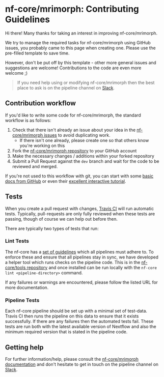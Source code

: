 # nf-core/mrimorph: Contributing Guidelines

Hi there! Many thanks for taking an interest in improving nf-core/mrimorph.

We try to manage the required tasks for nf-core/mrimorph using GitHub issues, you probably came to this page when creating one. Please use the pre-filled template to save time.

However, don't be put off by this template - other more general issues and suggestions are welcome! Contributions to the code are even more welcome ;)

> If you need help using or modifying nf-core/mrimorph then the best place to ask is on the pipeline channel on [Slack](https://nf-core-invite.herokuapp.com/).



## Contribution workflow
If you'd like to write some code for nf-core/mrimorph, the standard workflow
is as follows:

1. Check that there isn't already an issue about your idea in the
   [nf-core/mrimorph issues](https://github.com/nf-core/mrimorph/issues) to avoid
   duplicating work.
    * If there isn't one already, please create one so that others know you're working on this
2. Fork the [nf-core/mrimorph repository](https://github.com/nf-core/mrimorph) to your GitHub account
3. Make the necessary changes / additions within your forked repository
4. Submit a Pull Request against the `dev` branch and wait for the code to be reviewed and merged.

If you're not used to this workflow with git, you can start with some [basic docs from GitHub](https://help.github.com/articles/fork-a-repo/) or even their [excellent interactive tutorial](https://try.github.io/).


## Tests
When you create a pull request with changes, [Travis CI](https://travis-ci.org/) will run automatic tests.
Typically, pull-requests are only fully reviewed when these tests are passing, though of course we can help out before then.

There are typically two types of tests that run:

### Lint Tests
The nf-core has a [set of guidelines](http://nf-co.re/guidelines) which all pipelines must adhere to.
To enforce these and ensure that all pipelines stay in sync, we have developed a helper tool which runs checks on the pipeline code. This is in the [nf-core/tools repository](https://github.com/nf-core/tools) and once installed can be run locally with the `nf-core lint <pipeline-directory>` command.

If any failures or warnings are encountered, please follow the listed URL for more documentation.

### Pipeline Tests
Each nf-core pipeline should be set up with a minimal set of test-data.
Travis CI then runs the pipeline on this data to ensure that it exists successfully.
If there are any failures then the automated tests fail.
These tests are run both with the latest available version of Nextflow and also the minimum required version that is stated in the pipeline code.

## Getting help
For further information/help, please consult the [nf-core/mrimorph documentation](https://github.com/nf-core/mrimorph#documentation) and don't hesitate to get in touch on the pipeline channel on [Slack](https://nf-core-invite.herokuapp.com/).
